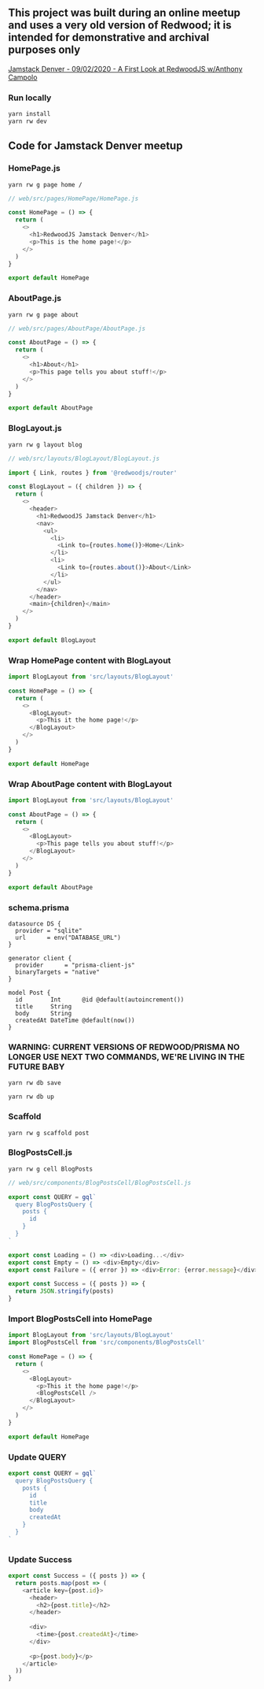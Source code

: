 ## This project was built during an online meetup and uses a very old version of Redwood; it is intended for demonstrative and archival purposes only

[Jamstack Denver - 09/02/2020 - A First Look at RedwoodJS w/Anthony Campolo](https://www.youtube.com/watch?v=0krdC_D42IU)

### Run locally

```bash
yarn install
yarn rw dev
```

## Code for Jamstack Denver meetup

### HomePage.js

```
yarn rw g page home /
```

```javascript
// web/src/pages/HomePage/HomePage.js

const HomePage = () => {
  return (
    <>
      <h1>RedwoodJS Jamstack Denver</h1>
      <p>This is the home page!</p>
    </>
  )
}

export default HomePage
```

### AboutPage.js

```
yarn rw g page about
```

```javascript
// web/src/pages/AboutPage/AboutPage.js

const AboutPage = () => {
  return (
    <>
      <h1>About</h1>
      <p>This page tells you about stuff!</p>
    </>
  )
}

export default AboutPage
```

### BlogLayout.js

```
yarn rw g layout blog
```

```javascript
// web/src/layouts/BlogLayout/BlogLayout.js

import { Link, routes } from '@redwoodjs/router'

const BlogLayout = ({ children }) => {
  return (
    <>
      <header>
        <h1>RedwoodJS Jamstack Denver</h1>
        <nav>
          <ul>
            <li>
              <Link to={routes.home()}>Home</Link>
            </li>
            <li>
              <Link to={routes.about()}>About</Link>
            </li>
          </ul>
        </nav>
      </header>
      <main>{children}</main>
    </>
  )
}

export default BlogLayout
```

### Wrap HomePage content with BlogLayout

```javascript
import BlogLayout from 'src/layouts/BlogLayout'

const HomePage = () => {
  return (
    <>
      <BlogLayout>
        <p>This it the home page!</p>
      </BlogLayout>
    </>
  )
}

export default HomePage
```

### Wrap AboutPage content with BlogLayout

```javascript
import BlogLayout from 'src/layouts/BlogLayout'

const AboutPage = () => {
  return (
    <>
      <BlogLayout>
        <p>This page tells you about stuff!</p>
      </BlogLayout>
    </>
  )
}

export default AboutPage
```

### schema.prisma

```prisma
datasource DS {
  provider = "sqlite"
  url      = env("DATABASE_URL")
}

generator client {
  provider      = "prisma-client-js"
  binaryTargets = "native"
}

model Post {
  id        Int      @id @default(autoincrement())
  title     String
  body      String
  createdAt DateTime @default(now())
}
```

### WARNING: CURRENT VERSIONS OF REDWOOD/PRISMA NO LONGER USE NEXT TWO COMMANDS, WE'RE LIVING IN THE FUTURE BABY

```
yarn rw db save
```

```
yarn rw db up
```

### Scaffold

```
yarn rw g scaffold post
```

### BlogPostsCell.js

```
yarn rw g cell BlogPosts
```

```javascript
// web/src/components/BlogPostsCell/BlogPostsCell.js

export const QUERY = gql`
  query BlogPostsQuery {
    posts {
      id
    }
  }
`

export const Loading = () => <div>Loading...</div>
export const Empty = () => <div>Empty</div>
export const Failure = ({ error }) => <div>Error: {error.message}</div>

export const Success = ({ posts }) => {
  return JSON.stringify(posts)
}
```

### Import BlogPostsCell into HomePage

```javascript
import BlogLayout from 'src/layouts/BlogLayout'
import BlogPostsCell from 'src/components/BlogPostsCell'

const HomePage = () => {
  return (
    <>
      <BlogLayout>
        <p>This it the home page!</p>
        <BlogPostsCell />
      </BlogLayout>
    </>
  )
}

export default HomePage
```

### Update QUERY

```javascript
export const QUERY = gql`
  query BlogPostsQuery {
    posts {
      id
      title
      body
      createdAt
    }
  }
`
```

### Update Success

```javascript
export const Success = ({ posts }) => {
  return posts.map(post => (
    <article key={post.id}>
      <header>
        <h2>{post.title}</h2>
      </header>
      
      <div>
        <time>{post.createdAt}</time>
      </div>
      
      <p>{post.body}</p>
    </article>
  ))
}
```
